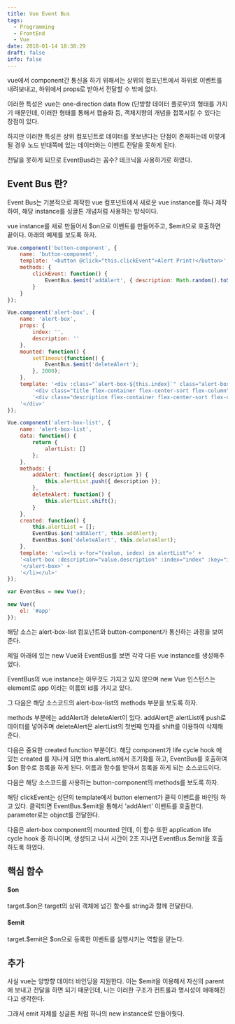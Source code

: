 ```yaml
---
title: Vue Event Bus
tags:
  - Programming
  - FrontEnd
  - Vue
date: 2018-01-14 18:38:29
draft: false
info: false
---
```


vue에서 component간 통신을 하기 위해서는 상위의 컴포넌트에서 하위로 이벤트를 내려보내고, 하위에서 props로 받아서 전달할 수 밖에 없다.

이러한 특성은 vue는 one-direction data flow (단방향 데이터 플로우)의 형태를 가지기 때문인데, 이러한 형태를 통해서 캡슐화 등, 객체지향의 개념을 접목시킬 수 있다는 장점이 있다.

하지만 이러한 특성은 상위 컴포넌트로 데이터를 못보낸다는 단점이 존재하는데 이렇게 될 경우 노드 반대쪽에 있는 데이터와는 이벤트 전달을 못하게 된다.

전달을 못하게 되므로 EventBus라는 꼼수? 테크닉을 사용하기로 하였다.

## Event Bus 란?

Event Bus는 기본적으로 제작한 vue 컴포넌트에서 새로운 vue instance를 하나 제작하여, 해당 instance를 싱글톤 개념처럼 사용하는 방식이다.

vue instance를 새로 만들어서 $on으로 이벤트를 만들어주고, $emit으로 호출하면 끝이다. 아래의 예제를 보도록 하자.

```javascript
Vue.component('button-component', {
    name: 'button-component',
    template: '<button @click="this.clickEvent">Alert Print!</button>',
    methods: {
        clickEvent: function() {
            EventBus.$emit('addAlert', { description: Math.random().toString()});
        }
    }
});

Vue.component('alert-box', {
    name: 'alert-box',
    props: {
        index: '',
        description: ''
    },
    mounted: function() {
        setTimeout(function() {
            EventBus.$emit('deleteAlert');
        }, 2000);
    },
    template: '<div :class="`alert-box-${this.index}`" class="alert-box alert-box-start flex-container flex-center-sort flex-column">' +
        '<div class="title flex-container flex-center-sort flex-column"><div class="title-image-background"></div><img class="title-image" src="image.png"/></div>' +
        '<div class="description flex-container flex-center-sort flex-column">{{this.description}}</div>' +
    '</div>'
});

Vue.component('alert-box-list', {
    name: 'alert-box-list',
    data: function() {
        return {
            alertList: []
        };
    },
    methods: {
        addAlert: function({ description }) {
            this.alertList.push({ description });
        },
        deleteAlert: function() {
            this.alertList.shift();
        }
    },
    created: function() {
        this.alertList = [];
        EventBus.$on('addAlert', this.addAlert);
        EventBus.$on('deleteAlert', this.deleteAlert);
    },
    template: '<ul><li v-for="(value, index) in alertList">' +
    '<alert-box :description="value.description" :index="index" :key="index">' +
    '</alert-box>' +
    '</li></ul>'
});

var EventBus = new Vue();

new Vue({
    el: '#app'
});
```

해당 소스는 alert-box-list 컴포넌트와 button-component가 통신하는 과정을 보여준다.

제일 아래에 있는 new Vue와 EventBus를 보면 각각 다른 vue instance를 생성해주었다.

EventBus의 vue instance는 아무것도 가지고 있지 않으며 new Vue 인스턴스는 element로 app 이라는 이름의 id를 가지고 있다.

그 다음은 해당 소스코드의 alert-box-list의 methods 부분을 보도록 하자.

methods 부분에는 addAlert과 deleteAlert이 있다. addAlert은 alertList에 push로 데이터를 넣어주며 deleteAlert은 alertList의 첫번째 인자를 shift를 이용하여 삭제해준다.

다음은 중요한 created function 부분이다. 해당 component가 life cycle hook 에 있는 created 를 지나게 되면 this.alertList에서 초기화를 하고, EventBus를 호출하여 $on 함수로 등록을 하게 된다. 이름과 함수를 받아서 등록을 하게 되는 소스코드이다.

다음은 해당 소스코드를 사용하는 button-component의 methods를 보도록 하자.

해당 clickEvent는 상단의 template에서 button element가 클릭 이벤트를 바인딩 하고 있다. 클릭되면 EventBus.$emit을 통해서 'addAlert' 이벤트를 호출한다. parameter로는 object를 전달한다.

다음은 alert-box component의 mounted 인데, 이 함수 또한 application life cycle hook 중 하나이며, 생성되고 나서 시간이 2초 지나면 EventBus.$emit을 호출하도록 하였다.

## 핵심 함수

#### $on

target.$on은 target의 상위 객체에 넘긴 함수를 string과 함께 전달한다.

#### $emit

target.$emit은 $on으로 등록한 이벤트를 실행시키는 역할을 맡는다.

## 추가

사실 vue는 양방향 데이터 바인딩을 지원한다. 이는 $emit을 이용해서 자신의 parent에 보내고 전달을 하면 되기 때문인데, 나는 이러한 구조가 컨트롤과 명시성이 애매해진다고 생각한다.

그래서 emit 자체를 싱글톤 처럼 하나의 new instance로 만들어줫다.
